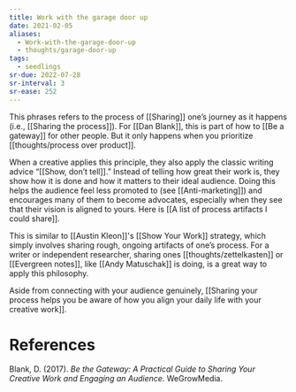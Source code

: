 ```yaml
---
title: Work with the garage door up
date: 2021-02-05
aliases:
  - Work-with-the-garage-door-up
  - thoughts/garage-door-up
tags:
  - seedlings
sr-due: 2022-07-28
sr-interval: 3
sr-ease: 252
---
```

This phrases refers to the process of [[Sharing]] one’s journey as it happens (i.e., [[Sharing the process]]). For [[Dan Blank]], this is part of how to [[Be a gateway]] for other people. But it only happens when you prioritize [[thoughts/process over product]].

When a creative applies this principle, they also apply the classic writing advice “[[Show, don’t tell]].” Instead of telling how great their work is, they show how it is done and how it matters to their ideal audience. Doing this helps the audience feel less promoted to (see [[Anti-marketing]]) and encourages many of them to become advocates, especially when they see that their vision is aligned to yours. Here is [[A list of process artifacts I could share]].

This is similar to [[Austin Kleon]]'s [[Show Your Work]] strategy, which simply involves sharing rough, ongoing artifacts of one’s process. For a writer or independent researcher, sharing ones [[thoughts/zettelkasten]] or [[Evergreen notes]], like [[Andy Matuschak]] is doing, is a great way to apply this philosophy.

Aside from connecting with your audience genuinely, [[Sharing your process helps you be aware of how you align your daily life with your creative work]].

# References

Blank, D. (2017). *Be the Gateway: A Practical Guide to Sharing Your Creative Work and Engaging an Audience*. WeGrowMedia.